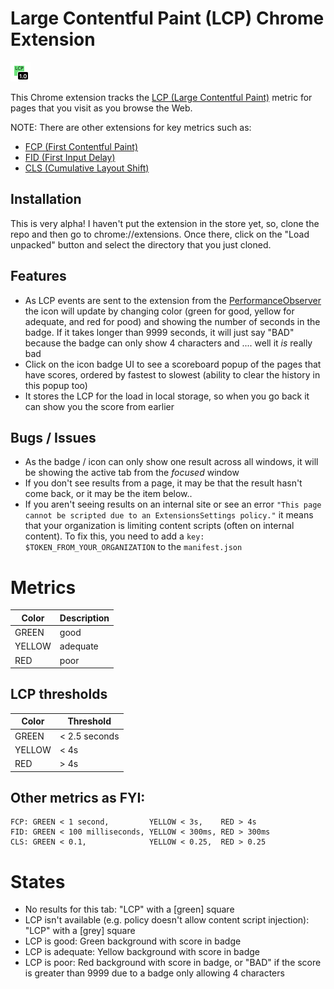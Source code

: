 # Large Contentful Paint (LCP) Chrome Extension

![An example of a good 1s LCP score (thus green!)](example-1s.png)

This Chrome extension tracks the [LCP (Large Contentful Paint)](https://web.dev/lcp/ "web.dev article on LCP") metric for pages that you visit as you browse the Web.

NOTE: There are other extensions for key metrics such as:

- [FCP (First Contentful Paint)](https://github.com/dalmaer/fcp-chrome-extension)
- [FID (First Input Delay)](https://github.com/dalmaer/fid-chrome-extension)
- [CLS (Cumulative Layout Shift)](https://github.com/dalmaer/fid-chrome-extension)

## Installation

This is very alpha! I haven't put the extension in the store yet, so, clone the repo and then go to chrome://extensions. Once there, click on the "Load unpacked" button and select the directory that you just cloned.

## Features

- As LCP events are sent to the extension from the [PerformanceObserver](https://developer.mozilla.org/en-US/docs/Web/API/PerformanceObserver) the icon will update by changing color (green for good, yellow for adequate, and red for pood) and showing the number of seconds in the badge. If it takes longer than 9999 seconds, it will just say "BAD" because the badge can only show 4 characters and .... well it _is_ really bad
- Click on the icon badge UI to see a scoreboard popup of the pages that have scores, ordered by fastest to slowest (ability to clear the history in this popup too)
- It stores the LCP for the load in local storage, so when you go back it can show you the score from earlier

## Bugs / Issues

- As the badge / icon can only show one result across all windows, it will be showing the active tab from the _focused_ window
- If you don't see results from a page, it may be that the result hasn't come back, or it may be the item below..
- If you aren't seeing results on an internal site or see an error `"This page cannot be scripted due to an ExtensionsSettings policy."` it means that your organization is limiting content scripts (often on internal content). To fix this, you need to add a `key: $TOKEN_FROM_YOUR_ORGANIZATION` to the `manifest.json`

# Metrics

| Color  | Description |
| ------ | ----------- |
| GREEN  | good        |
| YELLOW | adequate    |
| RED    | poor        |

## LCP thresholds

| Color  | Threshold     |
| ------ | ------------- |
| GREEN  | < 2.5 seconds |
| YELLOW | < 4s          |
| RED    | > 4s          |

## Other metrics as FYI:

```
FCP: GREEN < 1 second,         YELLOW < 3s,    RED > 4s
FID: GREEN < 100 milliseconds, YELLOW < 300ms, RED > 300ms
CLS: GREEN < 0.1,              YELLOW < 0.25,  RED > 0.25
```

# States

- No results for this tab: "LCP" with a [green] square
- LCP isn't available (e.g. policy doesn't allow content script injection): "LCP" with a [grey] square
- LCP is good: Green background with score in badge
- LCP is adequate: Yellow background with score in badge
- LCP is poor: Red background with score in badge, or "BAD" if the score is greater than 9999 due to a badge only allowing 4 characters
